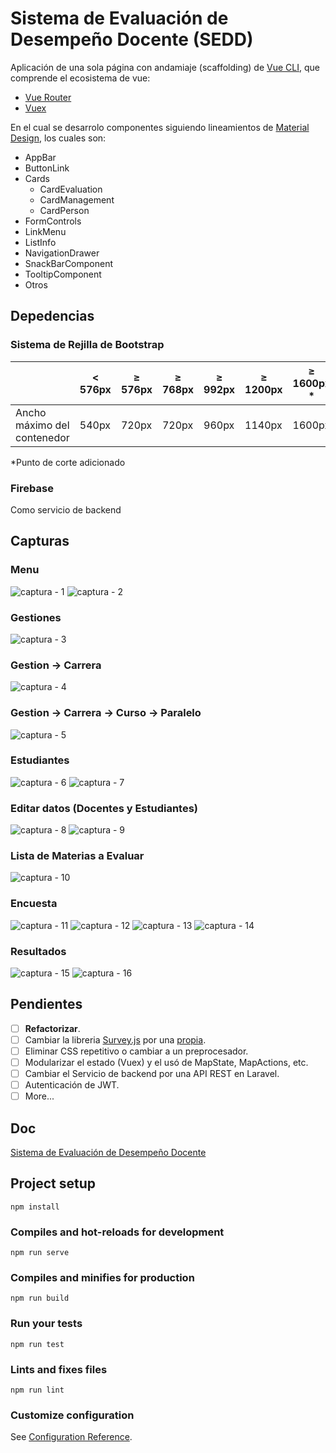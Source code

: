 # Sistema de Evaluación de Desempeño Docente (SEDD)

Aplicación de una sola página con andamiaje (scaffolding) de [Vue CLI](https://cli.vuejs.org/), que comprende el ecosistema de vue:

- [Vue Router](https://router.vuejs.org/)
- [Vuex](https://vuex.vuejs.org/)

En el cual se desarrolo componentes siguiendo lineamientos de [Material Design](https://material.io/components), los cuales son:

- AppBar
- ButtonLink
- Cards
  - CardEvaluation
  - CardManagement
  - CardPerson
- FormControls
- LinkMenu
- ListInfo
- NavigationDrawer
- SnackBarComponent
- TooltipComponent
- Otros

## Depedencias

### Sistema de Rejilla de Bootstrap

|                             | < 576px | ≥ 576px | ≥ 768px | ≥ 992px | ≥ 1200px | ≥ 1600px \* |
| --------------------------- | ------- | ------- | ------- | ------- | -------- | ----------- |
| Ancho máximo del contenedor | 540px   | 720px   | 720px   | 960px   | 1140px   | 1600px      |

\*Punto de corte adicionado

### Firebase

Como servicio de backend

## Capturas

### Menu

![captura - 1](images/1.png)
![captura - 2](images/2.png)

### Gestiones

![captura - 3](images/3.png)

### Gestion -> Carrera

![captura - 4](images/4.png)

### Gestion -> Carrera -> Curso -> Paralelo

![captura - 5](images/5.png)

### Estudiantes

![captura - 6](images/6.png)
![captura - 7](images/7.png)

### Editar datos (Docentes y Estudiantes)

![captura - 8](images/8.png)
![captura - 9](images/9.png)

### Lista de Materias a Evaluar

![captura - 10](images/10.png)

### Encuesta

![captura - 11](images/11.png)
![captura - 12](images/12.png)
![captura - 13](images/13.png)
![captura - 14](images/14.png)

### Resultados

![captura - 15](images/15.png)
![captura - 16](images/16.png)

## Pendientes

- [ ] **Refactorizar**.
- [ ] Cambiar la libreria [ Survey.js](https://surveyjs.io/) por una [propia](https://github.com/fermelli/survey).
- [ ] Eliminar CSS repetitivo o cambiar a un preprocesador.
- [ ] Modularizar el estado (Vuex) y el usó de MapState, MapActions, etc.
- [ ] Cambiar el Servicio de backend por una API REST en Laravel.
- [ ] Autenticación de JWT.
- [ ] More...

## Doc

[Sistema de Evaluación de Desempeño Docente](https://drive.google.com/file/d/1yN8hU9gJJqwCpqakcfwLAsGpNW84m6qB/view?usp=sharing, "PDF")

## Project setup

```
npm install
```

### Compiles and hot-reloads for development

```
npm run serve
```

### Compiles and minifies for production

```
npm run build
```

### Run your tests

```
npm run test
```

### Lints and fixes files

```
npm run lint
```

### Customize configuration

See [Configuration Reference](https://cli.vuejs.org/config/).
